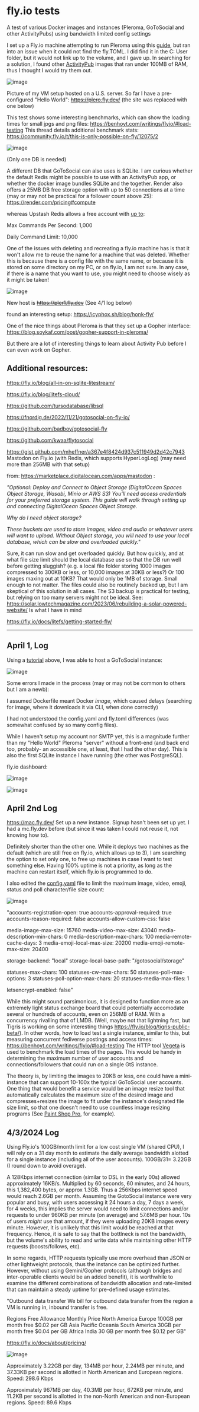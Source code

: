 # fly.io tests
A test of various Docker images and instances (Pleroma, GoToSocial and other ActivityPubs) using bandwidth limited config settings


I set up a Fly.io machine attempting to run Pleroma using this [guide](https://sal.dev/fediverse/running-pleroma-on-fly-io/), but ran into an issue when it could not find the fly.TOML. I did find it in the C: User folder, but it would not link up to the volume, and I gave up. In searching for a solution, I found other [ActivityPub](https://docs.gotosocial.org/en/latest/getting_started/#server-vps) images that ran under 100MB of RAM, thus I thought I would try them out. 

![image](https://github.com/hatonthecat/Fly.ioTests/assets/76194453/01e761ec-29e1-4769-801f-33893f0ce74e)

Picture of my VM setup hosted on a U.S. server. So far I have a pre-configured "Hello World": ~~https://plero.fly.dev/~~ (the site was replaced with one below) 

This test shows some interesting benchmarks, which can show the loading times for small jpgs and png files: https://benhoyt.com/writings/flyio/#load-testing This thread details additional benchmark stats: https://community.fly.io/t/this-is-only-possible-on-fly/12075/2


![image](https://github.com/hatonthecat/Fly.ioTests/assets/76194453/7133bb98-3eef-4fb6-8a61-399a2837a97a)

(Only one DB is needed)

A different DB that GoToSocial can also uses is SQLite. I am curious whether the default Redis might be possible to use with an ActivityPub app, or whether the docker image bundles SQLite and the together. Render also offers a 25MB DB free storage option with up to 50 connections at a time (may or may not be practical for a follower count above 25): https://render.com/pricing#compute

whereas Upstash Redis allows a free account with [up to](https://upstash.com/pricing): 

Max Commands Per Second: 1,000

Daily Command Limit: 10,000

One of the issues with deleting and recreating a fly.io machine has is that it won't allow me to reuse the name for a machine that was deleted. Whether this is because there is a config file with the same name, or because it is stored on some directory on my PC, or on fly.io, I am not sure. In any case, if there is a name that you want to use, you might need to choose wisely as it might be taken!

![image](https://github.com/hatonthecat/Fly.ioTests/assets/76194453/218eb3e5-141a-46c8-b60a-7f569be9f4ab)



New host is ~~https://pler1.fly.dev~~ (See 4/1 log below)

found an interesting setup: https://icyphox.sh/blog/honk-fly/

One of the nice things about Pleroma is that they set up a Gopher interface: https://blog.soykaf.com/post/gopher-support-in-pleroma/

But there are a lot of interesting things to learn about Activity Pub before I can even work on Gopher. 

Additional resources:
--
https://fly.io/blog/all-in-on-sqlite-litestream/

https://fly.io/blog/litefs-cloud/

https://github.com/tursodatabase/libsql

https://fnordig.de/2022/11/21/gotosocial-on-fly-io/

https://github.com/badboy/gotosocial-fly

https://github.com/kwaa/flytosocial

https://gist.github.com/mheffner/a367e4f8424d937c511949d2d42c7943 Mastodon on Fly.io (with Redis, which supports HyperLogLog) (may need more than 256MB with that setup)

from: https://marketplace.digitalocean.com/apps/mastodon :

_"Optional: Deploy and Connect to Object Storage (DigitalOcean Spaces Object Storage, Wasabi, Minio or AWS S3)
You’ll need access credentials for your preferred storage system. This guide will walk through setting up and connecting DigitalOcean Spaces Object Storage._

_Why do I need object storage?_

_These buckets are used to store images, video and audio or whatever users will want to upload. Without Object storage, you will need to use your local database, which can be slow and overloaded quickly."_

Sure, it can run slow and get overloaded quickly. But how quickly, and at what file size limit should the local database use so that the DB run well before getting sluggish?
(e.g. a local file folder storing 1000 images compressed to 300KB or less, or 10,000 images at 30KB or less?) Or 100 images maxing out at 10KB? That would only be 1MB of storage. Small enough to not matter. The files could also be routinely backed up, but I am skeptical of this solution in all cases. The S3 backup is practical for testing, but relying on too many servers might not be ideal. See: https://solar.lowtechmagazine.com/2023/06/rebuilding-a-solar-powered-website/ Is what I have in mind

https://fly.io/docs/litefs/getting-started-fly/

----

April 1, Log 
---

Using a [tutorial](https://fnordig.de/2022/11/21/gotosocial-on-fly-io/) above, I was able to host a GoToSocial instance:

![image](https://github.com/hatonthecat/fly.iotests/assets/76194453/4cd18f85-e0a6-45e2-9ab5-80db63b67b04)

Some errors I made in the process (may or may not be common to others but I am a newb):

I assumed Dockerfile meant Docker _image,_ which caused delays (searching for image, where it downloads it via CLI, when done correctly)

I had not understood the config.yaml and fly.toml differences (was somewhat confused by so many config files). 

While I haven't setup my account nor SMTP yet, this is a magnitude further than my "Hello World" Pleroma "server" without a front-end (and back end too, probably- an accessible one, at least, that I had the other day). This is also the first SQLite instance I have running (the other was PostgreSQL).

fly.io dashboard:

![image](https://github.com/hatonthecat/fly.iotests/assets/76194453/93ea41b4-1267-4d8c-a7e4-e4ef9b6eb5e5)

![image](https://github.com/hatonthecat/fly.iotests/assets/76194453/ae719d9c-5993-4714-b445-7256bf57a2fe)

April 2nd Log
--

https://mac.fly.dev/ Set up a new instance. Signup hasn't been set up yet. I had a mc.fly.dev before (but since it was taken I could not reuse it, not knowing how to).

Definitely shorter than the other one. While it deploys two machines as the default (which are still free on fly.io, which allows up to 3), I am searching the option to set only one, to free up machines in case I want to test something else. Having 100% uptime is not a priority, as long as the machine can restart itself, which fly.io is programmed to do. 

I also edited the [config.yaml](https://github.com/badboy/gotosocial-fly/blob/main/config.yaml) file to limit the maximum image, video, emoji, status and poll character/file size count:

![image](https://github.com/hatonthecat/fly.iotests/assets/76194453/78301cd3-16db-466c-98bf-0c9ece33cfa0)

"accounts-registration-open: true
accounts-approval-required: true
accounts-reason-required: false
accounts-allow-custom-css: false

media-image-max-size: 15760
media-video-max-size: 43040
media-description-min-chars: 0
media-description-max-chars: 100
media-remote-cache-days: 3
media-emoji-local-max-size: 20200
media-emoji-remote-max-size: 20400

storage-backend: "local"
storage-local-base-path: "/gotosocial/storage"

statuses-max-chars: 100
statuses-cw-max-chars: 50
statuses-poll-max-options: 3
statuses-poll-option-max-chars: 20
statuses-media-max-files: 1

letsencrypt-enabled: false"

While this might sound parsimonious, it is designed to function more as an extremely light status exchange board that could potentially accomodate several or hundreds of accounts, even on 256MB of RAM. With a concurrency rivalling that of LMDB. (Well, maybe not that lightning fast, but Tigris is working on some interesting things https://fly.io/blog/tigris-public-beta/). In other words, how to load test a single instance, similar to this, but measuring concurrent fediverse postings and access times: https://benhoyt.com/writings/flyio/#load-testing The HTTP tool [Vegeta](https://github.com/tsenart/vegeta) is used to benchmark the load times of the pages. This would be handy in determining the maximum number of user accounts and connections/followers that could run on a single GtS instance.

The theory is, by limiting the images to 20KB or less, one could have a mini-instance that can support 10-100x the typical GoToSocial user accounts. 
One thing that would benefit a service would be an image resize tool that automatically calculates the maximum size of the desired image and compresses+resizes the image to fit under the instance's designated file size limit, so that one doesn't need to use countless image resizing programs (See [Paint Shop Pro](https://github.com/EI2030/Low-power-E-Paper-OS/blob/master/Hyperlinks%20and%20Scratchpad.md), for example).

4/3/2024 Log
--
Using Fly.io's 100GB/month limit for a low cost single VM (shared CPU), I will rely on a 31 day month to estimate the daily average bandwidth alotted for a single instance (including all of the user accounts). 100GB/31= 3.22GB (I round down to avoid overage). 

A 128Kbps internet connection (similar to DSL in the early 00s) allowed approximately 16KB/s. Multiplied by 60 seconds, 60 minutes, and 24 hours, this 1,382,400 bytes, or approx 1.3GB. Thus a 256Kbps internet speed would reach 2.6GB per month. Assuming the GotoSocial instance were very popular and busy, with users accessing it 24 hours a day, 7 days a week, for 4 weeks, this implies the server would need to limit connections and/or requests to under 960KB per minute (on average) and 57.6MB per hour. 10s of users _might_ use that amount, if they were uploading 20KB images every minute. However, it is unlikely that this limit would be reached at that frequency. Hence, it is safe to say that the bottlneck is not the bandwidth, but the volume's ability to read and write data while maintaining other HTTP requests (boosts/follows, etc).

In some regards, HTTP requests typically use more overhead than JSON or other lightweight protocols, thus the instance can be optimized further. However, without using Gemini/Gopher protocols (although bridges and inter-operable clients would be an added benefit), it is worthwhile to examine the different combinations of bandwidth allocation and rate-limited that can maintain a steady uptime for pre-defined usage estimates.

"Outbound data transfer
We bill for outbound data transfer from the region a VM is running in, inbound transfer is free.

Regions	Free Allowance	Monthly Price 
North America
Europe
100GB per month free	$0.02 per GB
Asia Pacific
Oceania
South America
30GB per month free	$0.04 per GB
Africa
India
30 GB per month free	$0.12 per GB"

https://fly.io/docs/about/pricing/


![image](https://github.com/hatonthecat/fly.iotests/assets/76194453/6e0c4cab-66f8-411a-bd6f-71e9b62db4a9)

Approximately 3.22GB per day, 134MB per hour, 2.24MB per minute, and 37.33KB per second is allotted in North American and European regions. Speed: 298.6 Kbps

Approximately 967MB per day, 40.3MB per hour, 672KB per minute, and 11.2KB per second is allotted in the non-North American and non-European regions. Speed: 89.6 Kbps




